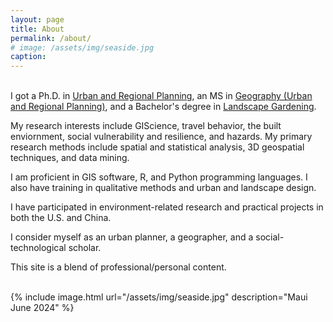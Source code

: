 ```yaml
---
layout: page
title: About
permalink: /about/
# image: /assets/img/seaside.jpg
caption: 
---
```


<br />
I got a Ph.D. in <a href="https://dcp.ufl.edu/urp/">Urban and Regional Planning</a>, an MS in <a href="https://www.ues.pku.edu.cn/Home/Departments/Department_of_Urban_and_Regional_Planning/index.htm">Geography (Urban and Regional Planning)</a>, and a Bachelor's degree in <a href="https://en.bua.edu.cn/info/1129/1472.htm">Landscape Gardening</a>. 
<br />

My research interests include GIScience, travel behavior, the built enviornment, social vulnerability and resilience, and hazards. My primary research methods include spatial and statistical analysis, 3D geospatial techniques, and data mining.
<br />

I am proficient in GIS software, R, and Python programming languages. I also have training in qualitative methods and urban and landscape design. 
<br />

I have participated in environment-related research and practical projects in both the U.S. and China. 
<br />

I consider myself as an urban planner, a geographer, and a social-technological scholar. 
<br />

This site is a blend of professional/personal content.
<br />

<br />
{% include image.html url="/assets/img/seaside.jpg" description="Maui June 2024" %}

<!-- Skip to [short professional summary](#prof). -->
